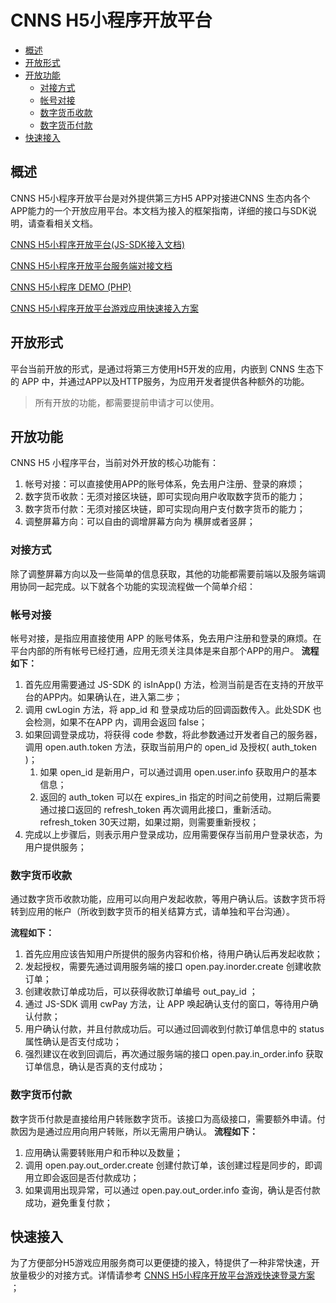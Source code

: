 # CNNS H5小程序开放平台
* [概述](#概述)
* [开放形式](##开放形式)
* [开放功能](##开放功能)
   * [对接方式](###对接方式)
   * [帐号对接](###帐号对接)
   * [数字货币收款](###数字货币收款)
   * [数字货币付款](###数字货币付款)
* [快速接入](#快速接入)

## 概述
CNNS H5小程序开放平台是对外提供第三方H5 APP对接进CNNS 生态内各个APP能力的一个开放应用平台。本文档为接入的框架指南，详细的接口与SDK说明，请查看相关文档。

[CNNS H5小程序开放平台(JS-SDK接入文档)](https://github.com/NetGodFather/cnns-minapp-open/blob/master/README-JS-SDK.md)

[CNNS H5小程序开放平台服务端对接文档](https://github.com/NetGodFather/cnns-minapp-open/blob/master/README-SERVER.md)

[CNNS H5小程序 DEMO (PHP)](https://github.com/NetGodFather/cnns-miniapp-sdk)

[CNNS H5小程序开放平台游戏应用快速接入方案](https://github.com/NetGodFather/cnns-miniapp-open/blob/master/RADME-QUICK-LOGIN.md) 

## 开放形式
平台当前开放的形式，是通过将第三方使用H5开发的应用，内嵌到 CNNS 生态下的 APP 中，并通过APP以及HTTP服务，为应用开发者提供各种额外的功能。
> 所有开放的功能，都需要提前申请才可以使用。

## 开放功能
CNNS H5 小程序平台，当前对外开放的核心功能有：
 1. 帐号对接：可以直接使用APP的账号体系，免去用户注册、登录的麻烦；
 2. 数字货币收款：无须对接区块链，即可实现向用户收取数字货币的能力；
 3. 数字货币付款：无须对接区块链，即可实现向用户支付数字货币的能力；
 4. 调整屏幕方向：可以自由的调增屏幕方向为 横屏或者竖屏；

### 对接方式
除了调整屏幕方向以及一些简单的信息获取，其他的功能都需要前端以及服务端调用协同一起完成。以下就各个功能的实现流程做一个简单介绍：
### 帐号对接
帐号对接，是指应用直接使用 APP 的账号体系，免去用户注册和登录的麻烦。在平台内部的所有帐号已经打通，应用无须关注具体是来自那个APP的用户。
**流程如下：**
1. 首先应用需要通过 JS-SDK 的 isInApp() 方法，检测当前是否在支持的开放平台的APP内。如果确认在，进入第二步；
2. 调用 cwLogin 方法，将 app_id 和 登录成功后的回调函数传入。此处SDK 也会检测，如果不在APP 内，调用会返回 false；
3. 如果回调登录成功，将获得 code 参数，将此参数通过开发者自己的服务器，调用 open.auth.token 方法，获取当前用户的 open_id 及授权( auth_token )；
   1. 如果 open_id 是新用户，可以通过调用 open.user.info 获取用户的基本信息；
   2. 返回的 auth_token 可以在 expires_in 指定的时间之前使用，过期后需要通过接口返回的 refresh_token 再次调用此接口，重新活动。refresh_token 30天过期，如果过期，则需要重新授权；
4. 完成以上步骤后，则表示用户登录成功，应用需要保存当前用户登录状态，为用户提供服务；

### 数字货币收款
通过数字货币收款功能，应用可以向用户发起收款，等用户确认后。该数字货币将转到应用的帐户（所收到数字货币的相关结算方式，请单独和平台沟通）。

**流程如下：**
1. 首先应用应该告知用户所提供的服务内容和价格，待用户确认后再发起收款；
2. 发起授权，需要先通过调用服务端的接口 open.pay.inorder.create 创建收款订单；
3. 创建收款订单成功后，可以获得收款订单编号 out_pay_id ；
4. 通过 JS-SDK 调用 cwPay 方法，让 APP 唤起确认支付的窗口，等待用户确认付款；
5. 用户确认付款，并且付款成功后。可以通过回调收到付款订单信息中的 status 属性确认是否支付成功；
6. 强烈建议在收到回调后，再次通过服务端的接口 open.pay.in_order.info 获取订单信息，确认是否真的支付成功；

### 数字货币付款
数字货币付款是直接给用户转账数字货币。该接口为高级接口，需要额外申请。付款因为是通过应用向用户转账，所以无需用户确认。
**流程如下：**
1. 应用确认需要转账用户和币种以及数量；
2. 调用 open.pay.out_order.create 创建付款订单，该创建过程是同步的，即调用立即会返回是否付款成功；
3. 如果调用出现异常，可以通过 open.pay.out_order.info 查询，确认是否付款成功，避免重复付款；


## 快速接入
为了方便部分H5游戏应用服务商可以更便捷的接入，特提供了一种非常快速，开放量极少的对接方式。详情请参考 [CNNS H5小程序开放平台游戏快速登录方案](https://github.com/NetGodFather/cnns-miniapp-open/blob/master/RADME-QUICK-LOGIN.md)  ；
